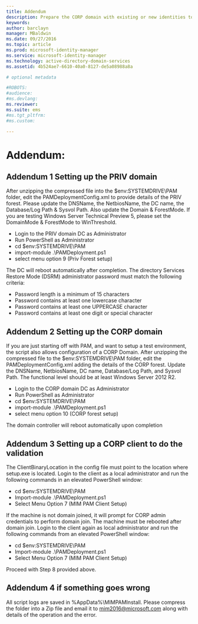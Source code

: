 ```yaml
---
title: Addendum
description: Prepare the CORP domain with existing or new identities to be managed by Privileged Identity Manager using scripts
keywords:
author: barclayn
manager: MBaldwin
ms.date: 09/27/2016
ms.topic: article
ms.prod: microsoft-identity-manager
ms.service: microsoft-identity-manager
ms.technology: active-directory-domain-services
ms.assetid: 4b524ae7-6610-40a0-8127-de5a08988a8a

# optional metadata

#ROBOTS:
#audience:
#ms.devlang:
ms.reviewer:
ms.suite: ems
#ms.tgt_pltfrm:
#ms.custom:

---
```

# Addendum:

## Addendum 1 Setting up the PRIV domain

After unzipping the compressed file into the $env:SYSTEMDRIVE\PAM folder, edit the PAMDeploymentConfig.xml to provide details of the PRIV forest. Please update the DNSName, the NetbiosName, the DC name, the Database/Log Path & Sysvol Path. Also update the Domain & ForestMode. If you are testing Windows Server Technical Preview 5, please set the DomainMode & ForestMode to WinThreshold.

  * Login to the PRIV domain DC as Administrator
  * Run PowerShell as Administrator
  * cd $env:SYSTEMDRIVE\PAM
  * import-module .\PAMDeployment.ps1
  * select menu option 9 (Priv Forest setup)


The DC will reboot automatically after completion. The directory Services Restore Mode (DSRM) administrator password must match the following criteria:

  * Password length is a minimum of 15 characters
  * Password contains at least one lowercase character
  * Password contains at least one UPPERCASE character
  * Password contains at least one digit or special character

## Addendum 2 Setting up the CORP domain

If you are just starting off with PAM, and want to setup a test environment, the script also allows configuration of a CORP Domain. After unzipping the compressed file to the $env:SYSTEMDRIVE\PAM folder, edit the PAMDeploymentConfig.xml adding the details of the CORP forest. Update the DNSName, NetbiosName, DC name, Database/Log Path, and Sysvol Path. The functional level should be at least Windows Server 2012 R2.

  * Login to the CORP domain DC as Administrator
  * Run PowerShell as Administrator
  * cd $env:SYSTEMDRIVE\PAM
  * import-module .\PAMDeployment.ps1
  * select menu option 10 (CORP forest setup)

The domain controller will reboot automatically upon completion

## Addendum 3 Setting up a CORP client to do the validation

The ClientBinaryLocation in the config file must point to the location where setup.exe is located.
Login to the client as a local administrator and run the following commands in an elevated PowerShell window:

  * cd $env:SYSTEMDRIVE\PAM
  * Import-module .\PAMDeployment.ps1
  * Select Menu Option 7 (MIM PAM Client Setup)


If the machine is not domain joined, it will prompt for CORP admin credentials to perform domain join. The machine must be rebooted after domain join. Login to the client again as local administrator and run the following commands from an elevated PowerShell window:

  * cd $env:SYSTEMDRIVE\PAM
  * Import-module .\PAMDeployment.ps1
  * Select Menu Option 7 (MIM PAM Client Setup)

Proceed with Step 8 provided above.

## Addendum 4 if something goes wrong

All script logs are saved in %AppData%\MIMPAMInstall. Please compress the folder into a Zip file and email it to [mim2016@microsoft.com](mim2016@microsoft.com) along with details of the operation and the error.
